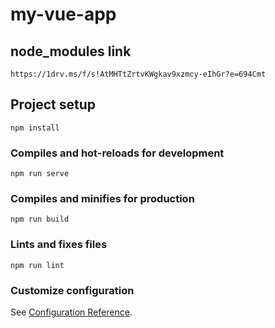 # my-vue-app

## node_modules link
```
https://1drv.ms/f/s!AtMHTtZrtvKWgkav9xzmcy-eIhGr?e=694Cmt
```

## Project setup
```
npm install
```

### Compiles and hot-reloads for development
```
npm run serve
```

### Compiles and minifies for production
```
npm run build
```

### Lints and fixes files
```
npm run lint
```

### Customize configuration
See [Configuration Reference](https://cli.vuejs.org/config/).
